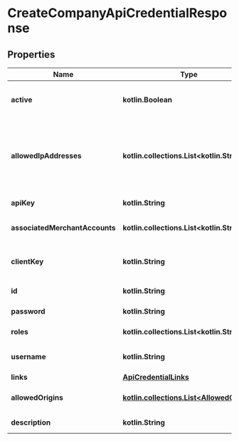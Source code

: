 
# CreateCompanyApiCredentialResponse

## Properties
Name | Type | Description | Notes
------------ | ------------- | ------------- | -------------
**active** | **kotlin.Boolean** | Indicates if the API credential is enabled. Must be set to **true** to use the credential in your integration. | 
**allowedIpAddresses** | **kotlin.collections.List&lt;kotlin.String&gt;** | List of IP addresses from which your client can make requests.  If the list is empty, we allow requests from any IP. If the list is not empty and we get a request from an IP which is not on the list, you get a security error. | 
**apiKey** | **kotlin.String** | The API key for the API credential that was created. | 
**associatedMerchantAccounts** | **kotlin.collections.List&lt;kotlin.String&gt;** | List of merchant accounts that the API credential has access to. | 
**clientKey** | **kotlin.String** | Public key used for [client-side authentication](https://docs.adyen.com/development-resources/client-side-authentication). The client key is required for Drop-in and Components integrations. | 
**id** | **kotlin.String** | Unique identifier of the API credential. | 
**password** | **kotlin.String** | The password for the API credential that was created. | 
**roles** | **kotlin.collections.List&lt;kotlin.String&gt;** | List of [roles](https://docs.adyen.com/development-resources/api-credentials#roles-1) for the API credential. | 
**username** | **kotlin.String** | The name of the [API credential](https://docs.adyen.com/development-resources/api-credentials), for example **ws@Company.TestCompany**. | 
**links** | [**ApiCredentialLinks**](ApiCredentialLinks.md) |  |  [optional]
**allowedOrigins** | [**kotlin.collections.List&lt;AllowedOrigin&gt;**](AllowedOrigin.md) | List containing the [allowed origins](https://docs.adyen.com/development-resources/client-side-authentication#allowed-origins) linked to the API credential. |  [optional]
**description** | **kotlin.String** | Description of the API credential. |  [optional]




